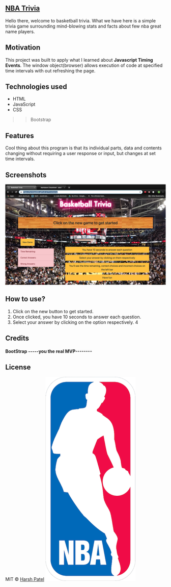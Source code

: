 ## [NBA Trivia](https://harshpaddle.github.io)
Hello there, welcome to basketball trivia. What we have here is a simple trivia game surrounding mind-blowing stats and facts about few nba great name players.

## Motivation
This project was built to apply what I learned about **Javascript Timing Events**. The window object(browser) allows execution of code at specified time intervals with out refreshing the page.

## Technologies used 
* HTML
* JavaScript
* CSS
>> Bootstrap

## Features
Cool thing about this program is that its individual parts, data and contents changing without requiring a user response or input, but changes at set time intervals.

## Screenshots
![a screenshot](https://github.com/harshpaddle/TriviaGame/blob/master/assets/images/Screen%20Shot%202019-04-07%20at%2010.51.47%20AM.png)

## How to use?
1. Click on the new button to get started.
2. Once clicked, you have 10 seconds to answer each question.
3. Select your answer by clicking on the option respectively.
4

## Credits
#### BootStrap **-----you the real MVP--------**


## License
MIT © [Harsh Patel]()
![the logo](https://github.com/harshpaddle/TriviaGame/blob/master/assets/images/68747470733a2f2f746865756e64656665617465642e636f6d2f77702d636f6e74656e742f75706c6f6164732f323031372f30352f6e62612d6c6f676f2e706e67.png)
